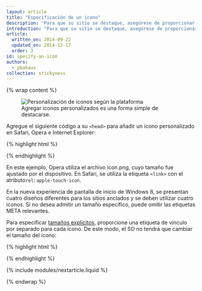 ```yaml
---
layout: article
title: "Especificación de un icono"
description: "Para que su sitio se destaque, asegúrese de proporcionar un icono vistoso y de tamaño completo; de lo contrario, se utilizará el icono de favoritos o una captura de pantalla de baja calidad."
introduction: "Para que su sitio se destaque, asegúrese de proporcionar un icono vistoso y de tamaño completo; de lo contrario, se utilizará el icono de favoritos o una captura de pantalla de baja calidad."
article:
  written_on: 2014-09-22
  updated_on: 2014-12-17
  order: 3
id: specify-an-icon
authors:
  - pbakaus
collection: stickyness
---
```


{% wrap content %}

<figure>
  <img src="images/icons.png" alt="Personalización de iconos según la plataforma" />
  <figcaption>Agregar iconos personalizados es una forma simple de destacarse.</figcaption>
</figure>


Agregue el siguiente código a su `<head>` para añadir un icono personalizado en Safari, 
Opera e Internet Explorer:

{% highlight html %}
<!-- icon in the highest resolution we need it for -->
<link rel="icon" sizes="228x228" href="icon.png">
<!-- reuse same icon for Safari -->
<link rel="apple-touch-icon" href="ios-icon.png">
<!-- multiple icons for IE -->
<meta name="msapplication-square70x70logo" content="icon\_smalltile.png">
<meta name="msapplication-square150x150logo" content="icon\_mediumtile.png">
<meta name="msapplication-wide310x150logo" content="icon\_widetile.png">
<meta name="msapplication-square310x310logo" content="icon\_largetile.png">
{% endhighlight %}

En este ejemplo, Opera utiliza el archivo icon.png, cuyo tamaño 
fue ajustado por el dispositivo. En Safari, se utiliza la etiqueta 
`<link>` con el atributo`rel`: `apple-touch-icon`.

En la nueva experiencia de pantalla de inicio de Windows 8, se presentan cuatro diseños diferentes para los 
sitios anclados y se deben utilizar cuatro iconos. Si no desea admitir un tamaño específico, puede omitir las etiquetas META 
relevantes.

Para especificar [tamaños explícitos](https://developer.apple.com/library/ios/documentation/UserExperience/Conceptual/MobileHIG/IconMatrix.html#//apple_ref/doc/uid/TP40006556-CH27), proporcione una etiqueta de vínculo por separado 
para cada icono. De este modo, el SO no tendrá que cambiar el tamaño del icono:

{% highlight html %}
<link rel="apple-touch-icon" href="touch-icon-iphone.png">
<link rel="apple-touch-icon" sizes="76x76" href="touch-icon-ipad.png">
<link rel="apple-touch-icon" sizes="120x120" href="touch-icon-iphone-retina.png">
<link rel="apple-touch-icon" sizes="152x152" href="touch-icon-ipad-retina.png">
{% endhighlight %}

{% include modules/nextarticle.liquid %}

{% endwrap %}
